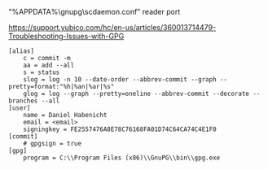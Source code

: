 "%APPDATA%\gnupg\scdaemon.conf" reader port

https://support.yubico.com/hc/en-us/articles/360013714479-Troubleshooting-Issues-with-GPG

```.gitconfig
[alias]
	c = commit -m
	aa = add --all
	s = status
	slog = log -n 10 --date-order --abbrev-commit --graph --pretty=format:"%h|%an|%ar|%s"
	glog = log --graph --pretty=oneline --abbrev-commit --decorate --branches --all
[user]
	name = Daniel Habenicht
	email = <email>
	signingkey = FE2557476A8E78C76168FA01D74C64CA74C4E1F0
[commit]
	# gpgsign = true
[gpg]
	program = C:\\Program Files (x86)\\GnuPG\\bin\\gpg.exe
```
